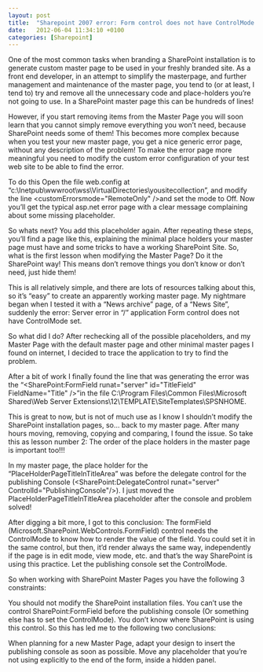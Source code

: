```yaml
---
layout: post
title:  "Sharepoint 2007 error: Form control does not have ControlMode set"
date:   2012-06-04 11:34:10 +0100
categories: [Sharepoint]
---
```

One of the most common tasks when branding a SharePoint installation is to generate custom master page to be used in your freshly branded site<!--more-->. As a front end developer, in an attempt to simplify the masterpage, and further management and maintenance of the master page, you tend to (or at least, I tend to) try and remove all the unnecessary code and place-holders you’re not going to use. In a SharePoint master page this can be hundreds of lines!

However, if you start removing items from the Master Page you will soon learn that you cannot simply remove everything you won’t need, because SharePoint needs some of them! This becomes more complex because when you test your new master page, you get a nice generic error page, without any description of the problem! To make the error page more meaningful you need to modify the custom error configuration of your test web site to be able to find the error.

To do this Open the file web.config at “c:\Inetpub\wwwroot\wss\VirtualDirectories\yousitecollection”, and modify the line <customErrorsmode="RemoteOnly" />and set the mode to Off. Now you’ll get the typical asp.net error page with a clear message complaining about some missing placeholder.

So whats next? You add this placeholder again. After repeating these steps, you’ll find a page like this, explaining the minimal place holders your master page must have and some tricks to have a working SharePoint Site. So, what is the first lesson when modifying the Master Page? Do it the SharePoint way! This means don’t remove things you don’t know or don’t need, just hide them!

This is all relatively simple, and there are lots of resources talking about this, so it’s “easy” to create an apparently working master page. My nightmare began when I tested it with a “News archive” page, of a “News Site”, suddenly the error: Server error in “/” application Form control does not have ControlMode set.

So what did I do? After rechecking all of the possible placeholders, and my Master Page with the default master page and other minimal master pages I found on internet, I decided to trace the application to try to find the problem.

After a bit of work I finally found the line that was generating the error  was the “<SharePoint:FormField runat="server" id="TitleField" FieldName="Title" />”in the file C:\Program Files\Common Files\Microsoft Shared\Web Server Extensions\12\TEMPLATE\SiteTemplates\SPSNHOME.

This is great to now, but is not of much use as I know I shouldn’t modify the SharePoint installation pages, so… back to my master page. After many hours moving, removing, copying and comparing, I found the issue. So take this as lesson number 2: The order of the place holders in the master page is important too!!!

In my master page, the place holder for the “PlaceHolderPageTitleInTitleArea” was before the delegate control for the publishing Console (<SharePoint:DelegateControl runat="server" ControlId="PublishingConsole"/>). I just moved the PlaceHolderPageTitleInTitleArea placeholder after the console and problem solved!

After digging a bit more, I got to this conclusion: The formField (Microsoft.SharePoint.WebControls.FormField) control needs the ControlMode to know how to render the value of the field. You could set it in the same control, but then, it’d render always the same way, independently if the page is in edit mode, view mode, etc. and that’s the way SharePoint is using this practice. Let the publishing console set the ControlMode.

So when working with SharePoint Master Pages you have the following 3 constraints:

You should not modify the SharePoint installation files.
You can’t use the control SharePoint:FormField before the publishing console (Or something else has to set the ControlMode).
You don’t know where SharePoint is using this control.
So this has led me to the following two conclusions:

When planning for a new Master Page, adapt your design to insert the publishing console as soon as possible.
Move any placeholder that you’re not using explicitly to the end of the form, inside a hidden panel.